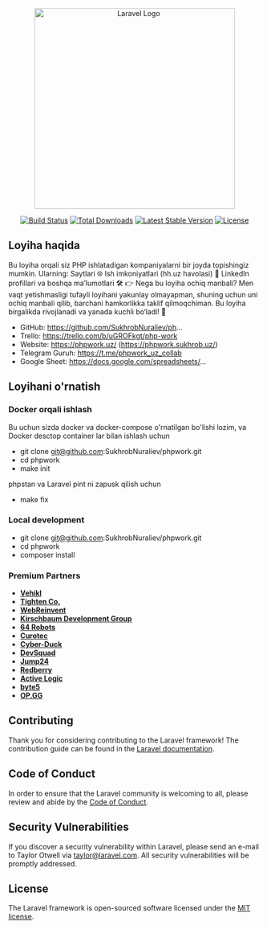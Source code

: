 <p align="center"><a href="https://laravel.com" target="_blank"><img src="https://raw.githubusercontent.com/laravel/art/master/logo-lockup/5%20SVG/2%20CMYK/1%20Full%20Color/laravel-logolockup-cmyk-red.svg" width="400" alt="Laravel Logo"></a></p>

<p align="center">
<a href="https://github.com/laravel/framework/actions"><img src="https://github.com/laravel/framework/workflows/tests/badge.svg" alt="Build Status"></a>
<a href="https://packagist.org/packages/laravel/framework"><img src="https://img.shields.io/packagist/dt/laravel/framework" alt="Total Downloads"></a>
<a href="https://packagist.org/packages/laravel/framework"><img src="https://img.shields.io/packagist/v/laravel/framework" alt="Latest Stable Version"></a>
<a href="https://packagist.org/packages/laravel/framework"><img src="https://img.shields.io/packagist/l/laravel/framework" alt="License"></a>
</p>

## Loyiha haqida

Bu loyiha orqali siz PHP ishlatadigan kompaniyalarni bir joyda topishingiz mumkin. Ularning:
Saytlari 🌐
Ish imkoniyatlari (hh.uz havolasi) 💼
LinkedIn profillari va boshqa ma’lumotlari 🛠️
👉 Nega bu loyiha ochiq manbali?
Men vaqt yetishmasligi tufayli loyihani yakunlay olmayapman, shuning uchun uni ochiq manbali qilib, barchani hamkorlikka taklif qilmoqchiman. Bu loyiha birgalikda rivojlanadi va yanada kuchli bo‘ladi! 💪

- GitHub: https://github.com/SukhrobNuraliev/ph...
- Trello: https://trello.com/b/uGROFkgt/php-work
- Website: https://phpwork.uz/ (https://phpwork.sukhrob.uz/)
- Telegram Guruh: https://t.me/phpwork_uz_collab
- Google Sheet: https://docs.google.com/spreadsheets/...


## Loyihani o'rnatish

### Docker orqali ishlash

Bu uchun sizda docker va docker-compose o'rnatilgan bo'lishi lozim, va Docker desctop container lar bilan ishlash uchun

- git clone git@github.com:SukhrobNuraliev/phpwork.git
- cd phpwork
- make init

phpstan va Laravel pint ni zapusk qilish uchun

- make fix


### Local development
                  
- git clone git@github.com:SukhrobNuraliev/phpwork.git
- cd phpwork
- composer install


### Premium Partners

- **[Vehikl](https://vehikl.com/)**
- **[Tighten Co.](https://tighten.co)**
- **[WebReinvent](https://webreinvent.com/)**
- **[Kirschbaum Development Group](https://kirschbaumdevelopment.com)**
- **[64 Robots](https://64robots.com)**
- **[Curotec](https://www.curotec.com/services/technologies/laravel/)**
- **[Cyber-Duck](https://cyber-duck.co.uk)**
- **[DevSquad](https://devsquad.com/hire-laravel-developers)**
- **[Jump24](https://jump24.co.uk)**
- **[Redberry](https://redberry.international/laravel/)**
- **[Active Logic](https://activelogic.com)**
- **[byte5](https://byte5.de)**
- **[OP.GG](https://op.gg)**

## Contributing

Thank you for considering contributing to the Laravel framework! The contribution guide can be found in the [Laravel documentation](https://laravel.com/docs/contributions).

## Code of Conduct

In order to ensure that the Laravel community is welcoming to all, please review and abide by the [Code of Conduct](https://laravel.com/docs/contributions#code-of-conduct).

## Security Vulnerabilities

If you discover a security vulnerability within Laravel, please send an e-mail to Taylor Otwell via [taylor@laravel.com](mailto:taylor@laravel.com). All security vulnerabilities will be promptly addressed.

## License

The Laravel framework is open-sourced software licensed under the [MIT license](https://opensource.org/licenses/MIT).
